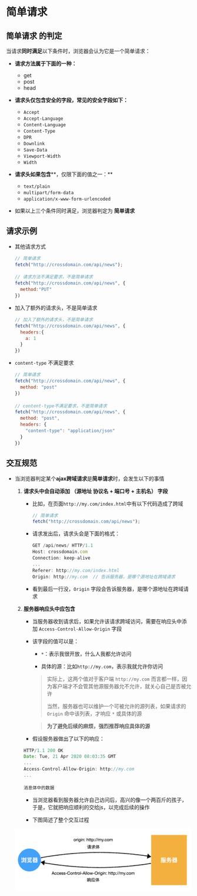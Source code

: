 # 简单请求

## 简单请求 的判定

当请求**同时满足**以下条件时，浏览器会认为它是一个简单请求：

+ **请求方法属于下面的一种：**

  + get
  + post
  + head

+ **请求头仅包含安全的字段，常见的安全字段如下：**

  + `Accept`
  + `Accept-Language`
  + `Content-Language`
  + `Content-Type`
  + `DPR`
  + `Downlink`
  + `Save-Data`
  + `Viewport-Width`
  + `Width`

+ **请求头如果包含****，仅限下面的值之一：** ​

  + `text/plain`
  + `multipart/form-data`
  + `application/x-www-form-urlencoded`

+ 如果以上三个条件同时满足，浏览器判定为 **简单请求**

## 请求示例

+ 其他请求方式

  ```javascript
  // 简单请求
  fetch("http://crossdomain.com/api/news");

  // 请求方法不满足要求，不是简单请求
  fetch("http://crossdomain.com/api/news", {
    method:"PUT"
  })
  ```

+ 加入了额外的请求头，不是简单请求

  ```javascript
  // 加入了额外的请求头，不是简单请求
  fetch("http://crossdomain.com/api/news", {
    headers:{
      a: 1
    }
  })
  ```

+ `content-type` 不满足要求

  ```javascript
  // 简单请求
  fetch("http://crossdomain.com/api/news", {
    method: "post"
  })

  // content-type不满足要求，不是简单请求
  fetch("http://crossdomain.com/api/news", {
    method: "post",
    headers: {
      "content-type": "application/json"
    }
  })
  ```

## 交互规范

+ 当浏览器判定某个**ajax跨域请求**是**简单请求**时，会发生以下的事情

  1. **请求头中会自动添加  （源地址 协议名 + 端口号 + 主机名） 字段**

       + 比如，在页面`http://my.com/index.html`中有以下代码造成了跨域

         ```javascript
         // 简单请求
         fetch("http://crossdomain.com/api/news");
         ```

       + 请求发出后，请求头会是下面的格式：

         ```javascript
         GET /api/news/ HTTP/1.1
         Host: crossdomain.com
         Connection: keep-alive
         ...
         Referer: http://my.com/index.html
         Origin: http://my.com  // 告诉服务器，是哪个源地址在跨域请求
         ```

       + 看到最后一行没，`Origin` 字段会告诉服务器，是哪个源地址在跨域请求

  2. **服务器响应头中应包含**

       + 当服务器收到请求后，如果允许该请求跨域访问，需要在响应头中添加 `Access-Control-Allow-Origin` 字段

       + 该字段的值可以是：

          + `*`：表示我很开放，什么人我都允许访问

          + 具体的源：比如`http://my.com`，表示我就允许你访问

          > 实际上，这两个值对于客户端 `http://my.com` 而言都一样，因为客户端才不会管其他源服务器允不允许，就关心自己是否被允许
          >
          > 当然，服务器也可以维护一个可被允许的源列表，如果请求的 `Origin` 命中该列表，才响应 `*` 或具体的源

          > **为了避免后续的麻烦，强烈推荐响应具体的源**

       + 假设服务器做出了以下的响应：

        ```javascript
        HTTP/1.1 200 OK
        Date: Tue, 21 Apr 2020 08:03:35 GMT
        ...
        Access-Control-Allow-Origin: http://my.com
        ...

        消息体中的数据
        ```

       + 当浏览器看到服务器允许自己访问后，高兴的像一个两百斤的孩子，于是，它就把响应顺利的交给js，以完成后续的操作

       + 下图简述了整个交互过程

    ![image2](image/image2.png)
